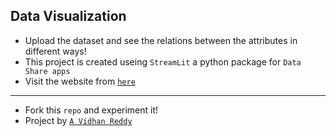 ## Data Visualization
- Upload the dataset and see the relations between the attributes in different ways!
- This project is created useing `StreamLit` a python package for `Data Share apps`
- Visit the website from [`here`](https://data-visualization-web.streamlit.app/)
----
- Fork this `repo` and experiment it!
- Project by [`A Vidhan Reddy`](https://linkedin.com/in/AVidhanR)

